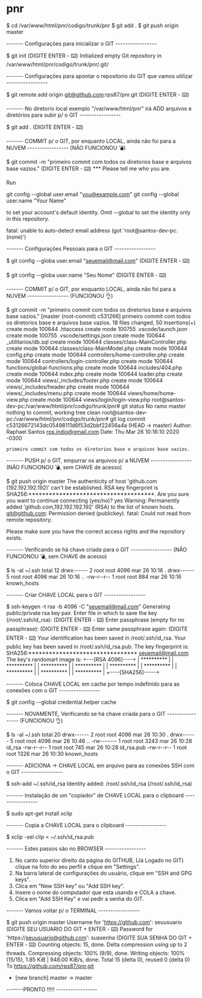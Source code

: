 # pnr


$ cd /var/www/html/pnr/codigo/trunk/pnr
$ git add .
$ git push origin master

------- Configurações para inicializar o GIT -----------------

$ git init (DIGITE ENTER - ⌨️)
Initialized empty Git repository in /var/www/html/pnr/codigo/trunk/pnr/.git/

------- Configurações para apontar o repositorio do GIT que vamos utilizar -----------------

$ git remote add origin git@github.com:rps87/pnr.git (DIGITE ENTER - ⌨️)

------- No diretorio local exemplo "/var/www/html/pnr" irá ADD arquivos e diretórios para subir p/ o GIT -----------------

$ git add . (DIGITE ENTER - ⌨️)

------- COMMIT p/ o GIT, por enquanto LOCAL, ainda não foi para a NUVEM ----------------- (NÃO FUNCIONOU 💣️)

$ git commit -m "primeiro commit com todos os diretorios base e arquivos base vazios." (DIGITE ENTER - ⌨️)
*** Please tell me who you are.

Run

  git config --global user.email "you@example.com"
  git config --global user.name "Your Name"

to set your account's default identity.
Omit --global to set the identity only in this repository.

fatal: unable to auto-detect email address (got 'root@santos-dev-pc.(none)')

------- Configurações Pessoais para o GIT -----------------

$ git config --globa user.email "seuemail@mail.com" (DIGITE ENTER - ⌨️)

$ git config --globa user.name "Seu Nome" (DIGITE ENTER - ⌨️)

------- COMMIT p/ o GIT, por enquanto LOCAL, ainda não foi para a NUVEM ----------------- (FUNCIONOU 👌️)

$ git commit -m "primeiro commit com todos os diretorios base e arquivos base vazios."
[master (root-commit) c531266] primeiro commit com todos os diretorios base e arquivos base vazios.
 18 files changed, 50 insertions(+)
 create mode 100644 .htaccess
 create mode 100755 .vscode/launch.json
 create mode 100755 .vscode/settings.json
 create mode 100644 _utilitarios/db.sql
 create mode 100644 classes/class-MainController.php
 create mode 100644 classes/class-MainModel.php
 create mode 100644 config.php
 create mode 100644 controllers/home-controller.php
 create mode 100644 controllers/login-controller.php
 create mode 100644 functions/global-functions.php
 create mode 100644 includes/404.php
 create mode 100644 index.php
 create mode 100644 loader.php
 create mode 100644 views/_includes/footer.php
 create mode 100644 views/_includes/header.php
 create mode 100644 views/_includes/menu.php
 create mode 100644 views/home/home-view.php
 create mode 100644 views/login/login-view.php
root@santos-dev-pc:/var/www/html/pnr/codigo/trunk/pnr# git status
No ramo master
nothing to commit, working tree clean
root@santos-dev-pc:/var/www/html/pnr/codigo/trunk/pnr# git log
commit c53126672143dc05498111d6f53d2bbf22456a4a (HEAD -> master)
Author: Raphael Santos <rps.indio@gmail.com>
Date:   Thu Mar 26 10:16:10 2020 -0300

    primeiro commit com todos os diretorios base e arquivos base vazios.

------- PUSH p/ o GIT, empurrar os arquivos p/ a NUVEM ----------------- (NÃO FUNCIONOU 💣️, sem CHAVE de acesso)

$ git push origin master
The authenticity of host 'github.com (192.192.192.192)' can't be established.
RSA key fingerprint is SHA256:*************************************.
Are you sure you want to continue connecting (yes/no)? yes
Warning: Permanently added 'github.com,192.192.192.192' (RSA) to the list of known hosts.
git@github.com: Permission denied (publickey).
fatal: Could not read from remote repository.

Please make sure you have the correct access rights
and the repository exists.

------- Verificando se há chave criada para o GIT ----------------- (NÃO FUNCIONOU 💣️, sem CHAVE de acesso)

$ ls -al ~/.ssh
total 12
drwx------ 2 root root 4096 mar 26 10:16 .
drwx------ 5 root root 4096 mar 26 10:16 ..
-rw-r--r-- 1 root root  884 mar 26 10:16 known_hosts

------- Criar CHAVE LOCAL para o GIT -----------------

$ ssh-keygen -t rsa -b 4096 -C "seuemail@mail.com"
Generating public/private rsa key pair.
Enter file in which to save the key (/root/.ssh/id_rsa): (DIGITE ENTER - ⌨️)
Enter passphrase (empty for no passphrase): (DIGITE ENTER - ⌨️)
Enter same passphrase again: (DIGITE ENTER - ⌨️)
Your identification has been saved in /root/.ssh/id_rsa.
Your public key has been saved in /root/.ssh/id_rsa.pub.
The key fingerprint is:
SHA256:******************************** seuemail@mail.com
The key's randomart image is:
+---[RSA 4096]----+
|     **********  |
|     **********  |
|     **********  |
|     **********  |
|     **********  |
|     **********  |
|     **********  |
|     **********  |
|     **********  |
+----[SHA256]-----+

------- Coloca CHAVE LOCAL em cache por tempo indefinido para as conexões com o GIT -----------------

$ git config --global credential.helper cache


------- NOVAMENTE, Verificando se há chave criada para o GIT ----------------- (FUNCIONOU 👌️)

$ ls -al ~/.ssh
total 20
drwx------ 2 root root 4096 mar 26 10:30 .
drwx------ 5 root root 4096 mar 26 10:46 ..
-rw------- 1 root root 3243 mar 26 10:28 id_rsa
-rw-r--r-- 1 root root  745 mar 26 10:28 id_rsa.pub
-rw-r--r-- 1 root root 1326 mar 26 10:30 known_hosts


------- ADICIONA -> CHAVE LOCAL em arquivo para as conexões SSH com o GIT -----------------

$ ssh-add ~/.ssh/id_rsa
Identity added: /root/.ssh/id_rsa (/root/.ssh/id_rsa)


------- Instalação de um "copiador" de CHAVE LOCAL para o clipboard -----------------

$ sudo apt-get install xclip


------- Copia a CHAVE LOCAL para o clipboard -----------------

$ xclip -sel clip < ~/.ssh/id_rsa.pub


------- Estes passos são no BROWSER -----------------

 1) No canto superior direito da página do GITHUB, (Já Logado no GIT) clique na foto do seu perfil e clique em "Settings".
 2) Na barra lateral de configurações do usuário, clique em "SSH and GPG keys".
 3) Clica em "New SSH key" ou "Add SSH key".
 4) Insere o nome do computador que esta usando e COLA a chave.
 5) Clica em "Add SSH Key" e vai pedir a senha do GIT.

------- Vamos voltar p/ o TERMINAL -----------------

$ git push origin master
Username for 'https://github.com': seuusuario  (DIGITE SEU USUARIO DO GIT + ENTER - ⌨️)
Password for 'https://seuusuario@github.com': suasenha (DIGITE SUA SENHA DO GIT + ENTER - ⌨️)
Counting objects: 15, done.
Delta compression using up to 2 threads.
Compressing objects: 100% (9/9), done.
Writing objects: 100% (15/15), 1.85 KiB | 948.00 KiB/s, done.
Total 15 (delta 0), reused 0 (delta 0)
To https://github.com/rps87/pnr.git
 * [new branch]      master -> master


-------PRONTO !!!!! -----------------





